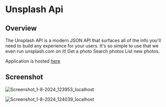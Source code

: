 # Unsplash Api

## Overview

The Unsplash API is a modern JSON API that surfaces all of the info you'll need to build any experience for your users. It's so simple to use that we even run unsplash.com on it! Get a photo Search photos List new photos.

Application is hosted [here](unsplash-api-tau.vercel.app)

## Screenshot

![Screenshot_1-8-2024_123953_localhost](https://github.com/user-attachments/assets/e9049d41-050f-4d57-b3f1-49371dcdcf85)

![Screenshot_1-8-2024_124039_localhost](https://github.com/user-attachments/assets/4e414bfd-6bba-4e1a-bec3-df8f312c8df3)
